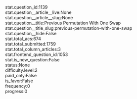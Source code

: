 stat.question_id:1139  
stat.question__article__live:None  
stat.question__article__slug:None  
stat.question__title:Previous Permutation With One Swap  
stat.question__title_slug:previous-permutation-with-one-swap  
stat.question__hide:False  
stat.total_acs:674  
stat.total_submitted:1759  
stat.total_column_articles:3  
stat.frontend_question_id:1053  
stat.is_new_question:False  
status:None  
difficulty.level:2  
paid_only:False  
is_favor:False  
frequency:0  
progress:0  
